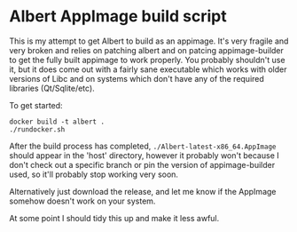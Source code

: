 # Albert AppImage build script

This is my attempt to get Albert to build as an appimage. It's very fragile and very broken and relies on patching albert and on patcing appimage-builder to get the fully built appimage to work properly. You probably shouldn't use it, but it does come out with a fairly sane executable which works with older versions of Libc and on systems which don't have any of the required libraries (Qt/Sqlite/etc).

To get started:
```
docker build -t albert .
./rundocker.sh
```

After the build process has completed, `./Albert-latest-x86_64.AppImage` should appear in the 'host' directory, however it probably won't because I don't check out a specific branch or pin the version of appimage-builder used, so it'll probably stop working very soon.

Alternatively just download the release, and let me know if the AppImage somehow doesn't work on your system.

At some point I should tidy this up and make it less awful.
